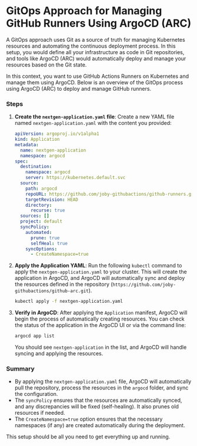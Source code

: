 # GitOps Approach for Managing GitHub Runners Using ArgoCD (ARC)
A GitOps approach uses Git as a source of truth for managing Kubernetes resources and automating the continuous deployment process. In this setup, you would define all your infrastructure as code in Git repositories, and tools like ArgoCD (ARC) would automatically deploy and manage your resources based on the Git state.

In this context, you want to use GitHub Actions Runners on Kubernetes and manage them using ArgoCD. Below is an overview of the GitOps process using ArgoCD (ARC) to deploy and manage GitHub runners.

### Steps

1. **Create the `nextgen-application.yaml` file**:
   Create a new YAML file named `nextgen-application.yaml` with the content you provided:

   ```yaml
   apiVersion: argoproj.io/v1alpha1
   kind: Application
   metadata:
     name: nextgen-application
     namespace: argocd
   spec:
     destination:
       namespace: argocd
       server: https://kubernetes.default.svc
     source:
       path: argocd
       repoURL: https://github.com/joby-githubactions/github-runners.git
       targetRevision: HEAD
       directory:
         recurse: true
     sources: []
     project: default
     syncPolicy:
       automated:
         prune: true
         selfHeal: true
       syncOptions:
         - CreateNamespace=true
   ```

2. **Apply the Application YAML**:
   Run the following `kubectl` command to apply the `nextgen-application.yaml` to your cluster. This will create the application in ArgoCD, and ArgoCD will automatically sync and deploy the resources defined in the repository (`https://github.com/joby-githubactions/github-arc.git`).

   ```bash
   kubectl apply -f nextgen-application.yaml
   ```

3. **Verify in ArgoCD**:
   After applying the `Application` manifest, ArgoCD will begin the process of automatically creating resources. You can check the status of the application in the ArgoCD UI or via the command line:

   ```bash
   argocd app list
   ```

   You should see `nextgen-application` in the list, and ArgoCD will handle syncing and applying the resources.

### Summary

- By applying the `nextgen-application.yaml` file, ArgoCD will automatically pull the repository, process the resources in the `argocd` folder, and sync the configuration.
- The `syncPolicy` ensures that the resources are automatically synced, and any discrepancies will be fixed (self-healing). It also prunes old resources if needed.
- The `CreateNamespace=true` option ensures that the necessary namespaces (if any) are created automatically during the deployment.

This setup should be all you need to get everything up and running.

